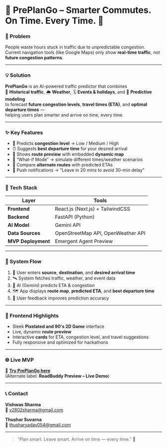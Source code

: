 # 🚦 PrePlanGo – Smarter Commutes. On Time. Every Time. 🚗

### 🧠 Problem
People waste hours stuck in traffic due to unpredictable congestion.  
Current navigation tools (like Google Maps) only show **real-time traffic**, not **future congestion patterns**.

---

### 💡 Solution
**PrePlanGo** is an AI-powered traffic predictor that combines  
🚗 **Historical traffic**, 🌦️ **Weather**, 🗓️ **Events & holidays**, and 🧠 **Predictive modeling**  
to forecast **future congestion levels**, **travel times (ETA)**, and **optimal departure times** —  
helping users plan smarter and arrive on time, every time.

---

### ✨ Key Features
- 🔮 Predicts **congestion level** → Low / Medium / High  
- ⏰ Suggests **best departure time** for your desired arrival  
- 🧭 Shows **route preview** with embedded **dynamic map**  
- 🧠 “What-if Mode” → simulate different times/weather scenarios  
- 🚦 Compare **alternate routes** with predicted ETAs  
- 🔔 Push notifications → “Leave in 20 mins to avoid 30-min delay”

---

### 🧰 Tech Stack

| Layer | Tools |
|-------|-------|
| **Frontend** | React.js (Next.js) + TailwindCSS |
| **Backend** | FastAPI (Python) |
| **AI Model** | Gemini API |
| **Data Sources** | OpenStreetMap API, OpenWeather API |
| **MVP Deployment** | Emergent Agent Preview |

---

### 🧭 System Flow
1. 🧍 User enters **source**, **destination**, and **desired arrival time**  
2. 🛰️ System fetches traffic, weather, and event data  
3. 🤖 AI (Gemini) predicts ETA & congestion  
4. 🗺️ App displays **route map**, **predicted ETA**, and **best departure time**  
5. 🔁 User feedback improves prediction accuracy

---

### 🎨 Frontend Highlights
- Sleek **Pixelated and 90's 2D Game** interface  
- Live, dynamic **route preview**  
- Interactive **cards** for ETA, congestion level, and travel suggestions  
- Fully responsive and optimized for hackathons  

---

### 🌐 Live MVP  
🔗 **[Try PrePlanGo here](https://roadbuddy-16.preview.emergentagent.com/)**  
(Alternate label: **RoadBuddy Preview – Live Demo**)

---

### 📞 Contact

**Vishwas Sharma**  
📧 v2802sharma@gmail.com  

**Thushar Suvarna**  
📧 thusharyadav054@gmail.com  

---

> “Plan smart. Leave smart. Arrive on time — every time.” 🚀
